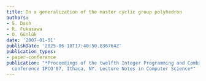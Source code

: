 ```yaml
---
title: On a generalization of the master cyclic group polyhedron
authors:
- S. Dash
- R. Fukasawa
- O. Günlük
date: '2007-01-01'
publishDate: '2025-06-18T17:40:50.836764Z'
publication_types:
- paper-conference
publication: "*Proceedings of the twelfth Integer Programming and Combinatorial Optimization
  conference IPCO'07, Ithaca, NY. Lecture Notes in Computer Science*"
---
```

